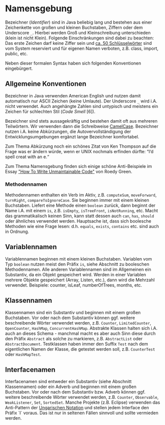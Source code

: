 # Namensgebung

Bezeichner (*Identifier*) sind in Java beliebig lang und bestehen aus einer Zeichenkette 
von großen und kleinen Buchstaben, Ziffern oder dem Underscore `_`. Hierbei werden Groß und Kleinschreibung 
unterschieden (klein ist nicht Klein). Folgende Einschränkungen sind dabei zu beachten: 
Das erste Zeichen darf keine Ziffer sein und 
[ca. 50 Schlüsselwörter](http://docs.oracle.com/javase/tutorial/java/nutsandbolts/_keywords.html) 
sind vom System reserviert und für eigenen Namen verboten, z.B. class, import, public, etc.

Neben dieser formalen Syntax haben sich folgenden Konventionen eingebürgert. 

## Allgemeine Konventionen
 
Bezeichner in Java verwenden American English und nutzen damit automatisch nur ASCII Zeichen (keine Umlaute). Der
Underscore `_` wird i.A. nicht verwendet. Auch angehängte Zahlen sind untypisch und meistens ein Zeichen für schlechten
Stil (*Code Smell* [6]).
 
Bezeichner sind stets aussagekräftig und bestehen damit oft aus mehreren Teilwörtern. Wir verwenden dann die Schreibweise 
[CamelCase](http://c2.com/cgi/wiki?CamelCase). Bezeichner nutzen i.A. keine Abkürzungen, die Autovervollständigung der 
Entwicklungsumgebungen ergänzt lange Bezeichner komfortabel. 

Zum Thema Abkürzung noch ein schönes Zitat von Ken Thompson auf die Frage was er ändern würde, wenn er UNIX 
nochmals erfinden dürfte: “I‘d spell creat with an e.“

Zum Thema Namensgebung finden sich einige schöne Anti-Beispiele im Essay
["How To Write Unmaintainable Code"](https://www.thc.org/root/phun/unmaintain.html) von Roedy Green.
                  
### Methodennamen

Methodennamen enthalten ein Verb im Aktiv, z.B. `computeSum`, `moveForward`, `turnRight`, `compareToIgnoreCase`. Sie beginnen
immer mit einem kleinen Buchstaben. Liefert eine Methode einen `boolean` zurück, dann beginnt der Name i.A. mit einem
`is`, z.B. `isEmpty`, `isTreeFront`, `isNotRunning`, etc. Macht das grammatikalisch keinen Sinn, kann statt dessen auch
`can`, `has`, `should` oder ähnliches verwendet werden. Hauptsache ist, dass sich boolesche Methoden wie eine Frage lesen: d.h. `equals`,
`exists`, `contains` etc. sind auch in Ordnung.

## Variablennamen

Variablennamen beginnen mit einem kleinen Buchstaben. Variablen vom Typ `boolean` nutzen meist den Präfix `is`, siehe 
Abschnitt zu booleschen Methodennamen. Alle anderen Variablennamen sind im Allgemeinen ein Substantiv, da ein Objekt
gespeichert wird. Werden in einer Variablen mehrere Objekte gespeichert (Array, Listen, etc.), dann wird die Mehrzahl
verwendet. Beispiele: counter, isLeaf, numberOfTrees, months, etc.

## Klassennamen

Klassennamen sind ein Substantiv und beginnen mit einem großen Buchstaben. Vor oder nach dem Substantiv können
ggf. weitere beschreibende Wörter verwendet werden, z.B. `Counter`, `LimitedCounter`, `OpenCounter`, `HashMap`, 
`ConcurrentHashMap`. Abstrakte Klassen halten sich i.A. auch an dieses Schema - manchmal macht es aber auch Sinn
diese durch den Präfix `Abstract` als solche zu markieren, z.B. `AbstractList` oder `AbstractDocument`. Testklassen
haben immer den Suffix `Test` nach dem eigentlichen Namen der Klasse, die getestet werden soll, z.B. `CounterTest`
oder `HashMapTest`.

## Interfacenamen

Interfacenamen sind entweder ein Substantiv (siehe Abschnitt Klassennamen) oder ein Adverb
und beginnen mit einem großen Buchstaben. Vor oder nach dem Substantiv bzw. Adverb können
ggf. weitere beschreibende Wörter verwendet werden, z.B. `Counter`, `Observable`, `WeakListener`, 
`Set`, `SortedSet`. Manche Projekte (z.B. Eclipse) verwenden das Anti-Pattern der
[Ungarischen Notation](http://msdn.microsoft.com/de-de/library/aa260976(VS.60).aspx) 
und stellen jedem Interface den Präfix `I` voraus. Das ist nur in seltenen Fällen sinnvoll und sollte 
vermieden werden.
